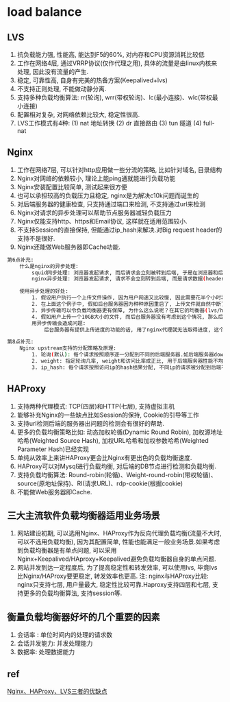# load balance

## LVS

1. 抗负载能力强, 性能高, 能达到F5的60%, 对内存和CPU资源消耗比较低
2. 工作在网络4层, 通过VRRP协议(仅作代理之用), 具体的流量是由linux内核来处理, 因此没有流量的产生.
3. 稳定, 可靠性高, 自身有完美的热备方案(Keepalived+lvs)
4. 不支持正则处理, 不能做动静分离.
5. 支持多种负载均衡算法: rr(轮询), wrr(带权轮询)、lc(最小连接)、wlc(带权最小连接)
6. 配置相对复杂, 对网络依赖比较大, 稳定性很高.
7. LVS工作模式有4种: 
    (1) nat 地址转换
    (2) dr 直接路由
    (3) tun 隧道
    (4) full-nat

## Nginx

1. 工作在网络7层, 可以针对http应用做一些分流的策略, 比如针对域名, 目录结构
2. Nginx对网络的依赖较小, 理论上能ping通就能进行负载功能
3. Nginx安装配置比较简单, 测试起来很方便
4. 也可以承担较高的负载压力且稳定, nginx是为解决c10k问题而诞生的
5. 对后端服务器的健康检查, 只支持通过端口来检测, 不支持通过url来检测
6. Nginx对请求的异步处理可以帮助节点服务器减轻负载压力
7. Nginx仅能支持http、https和Email协议, 这样就在适用范围较小.
8. 不支持Session的直接保持, 但能通过ip_hash来解决.对Big request header的支持不是很好.
9. Nginx还能做Web服务器即Cache功能.

```bash
第6点补充: 
    什么是nginx的异步处理: 
        squid同步处理: 浏览器发起请求, 而后请求会立刻被转到后端, 于是在浏览器和后台之间就建立了一个通道.从请求发起直到请求完成, 这条通道都是一直存在的.
        nginx异步处理: 浏览器发起请求, 请求不会立刻转到后端, 而是请求数据(header)先收到nignx上, 然后nginx再把这个请求发到后端, 后端处理完成后把数据返回到nginx上, nginx将数据流发到浏览器.

    使用异步处理的好处: 
        1. 假设用户执行一个上传文件操作, 因为用户网速又比较慢, 因此需要花半个小时才能把文件传到服务器.squid的同步代理在用户开始上传后就和后台建立了连接, 半小时后文件上传结束, 由此可见, 后台服务器连接保持了半个小时; 而nginx异步代理就是先将此文件收到nginx上, 因此仅仅是nginx和用户保持了半小时连接, 后台服务器在这半小时内没有为这个请求开启连接, 半小时后用户上传结束, nginx才将上传内容发到后台, nginx和后台之间的带宽是很充裕的, 所以只花了一秒钟就将请求发送到了后台, 由此可见, 后台服务器连接保持了一秒.同步传输花了后台服务器半个小时, 异步传输只花一秒, 可见优化 程度很大.
        2. 在上面这个例子中, 假如后台服务器因为种种原因重启了, 上传文件就自然中断了, 这对用户来说是非常恼火的一件事情, 想必各位也有上传文件传到一半被中断的 经历.用nginx代理之后, 后台服务器的重启对用户上传的影响减少到了极点, 而nginx是非常稳定的并不需要常去重启它, 即使需要重启, 利用kill -HUP就可以做到不间断重启nginx.
        3. 异步传输可以令负载均衡器更有保障, 为什么这么说呢？在其它的均衡器(lvs/haproxy/apache等)里, 每个请求都是只有一次机会的, 假如用 户发起一个请求, 结果该请求分到的后台服务器刚好挂掉了, 那么这个请求就失败了; 而nginx因为是异步的, 所以这个请求可以重新发往下一个后台, 下一个 后台返回了正常的数据, 于是这个请求就能成功了.还是用用户上传文件这个例子, 假如不但用了nginx代理, 而且用了负载均衡, nginx把上传文件发往 其中一台后台, 但这台服务器突然重启了, nginx收到错误后, 会将这个上传文件发到另一台后台, 于是用户就不用再花半小时上传一遍.
        4. 假如用户上传一个10GB大小的文件, 而后台服务器没有考虑到这个情况, 那么后台服务器岂不要崩溃了.用nginx就可以把这些东西都拦在nginx上, 通过nginx的上传文件大小限制功能来限制, 另外nginx性能非常有保障, 就放心的让互联网上那些另类的用户和nginx对抗去吧.
        用异步传输会造成问题: 
            后台服务器有提供上传进度的功能的话, 用了nginx代理就无法取得进度, 这个需要使用nginx的一个第三方模块来实现.

第8点补充: 
    Nginx upstream支持的分配策略及原理: 
        1. 轮询(默认): 每个请求按照顺序逐一分配到不同的后端服务器.如后端服务器down掉, 就切换到另一台并剔除down的后端主机
        2. weight: 指定轮询几率, weight和访问比率成正比, 用于后端服务器性能不均的情况.
        3. ip_hash: 每个请求按照访问ip的hash结果分配, 不同ip的请求被分配到后端不同的服务器上, 可以解决session的问题.
```

## HAProxy

 1. 支持两种代理模式: TCP(四层)和HTTP(七层), 支持虚拟主机
 2. 能够补充Nginx的一些缺点比如Session的保持, Cookie的引导等工作
 3. 支持url检测后端的服务器出问题的检测会有很好的帮助.
 4. 更多的负载均衡策略比如: 动态加权轮循(Dynamic Round Robin), 加权源地址哈希(Weighted Source Hash), 加权URL哈希和加权参数哈希(Weighted Parameter Hash)已经实现
 5. 单纯从效率上来讲HAProxy更会比Nginx有更出色的负载均衡速度.
 6. HAProxy可以对Mysql进行负载均衡, 对后端的DB节点进行检测和负载均衡.
 7. 支持负载均衡算法: Round-robin(轮循)、Weight-round-robin(带权轮循)、source(原地址保持)、RI(请求URL)、rdp-cookie(根据cookie)
 8. 不能做Web服务器即Cache.

## 三大主流软件负载均衡器适用业务场景

 1. 网站建设初期, 可以选用Nginx、HAProxy作为反向代理负载均衡(流量不大时, 可以不选用负载均衡), 因为其配置简单, 性能也能满足一般业务场景.如果考虑到负载均衡器是有单点问题, 可以采用Nginx+Keepalived/HAproxy+Keepalived避免负载均衡器自身的单点问题.
 2. 网站并发到达一定程度后, 为了提高稳定性和转发效率, 可以使用lvs, 毕竟lvs比Nginx/HAProxy要更稳定, 转发效率也更高.
 注: nginx与HAProxy比较: nginx只支持七层, 用户量最大, 稳定性比较可靠.Haproxy支持四层和七层, 支持更多的负载均衡算法, 支持session等.

## 衡量负载均衡器好坏的几个重要的因素

 1. 会话率 : 单位时间内的处理的请求数
 2. 会话并发能力: 并发处理能力
 3. 数据率: 处理数据能力

## ref

[Nginx、HAProxy、LVS三者的优缺点](https://blog.csdn.net/qlj324513/article/details/81541282)
